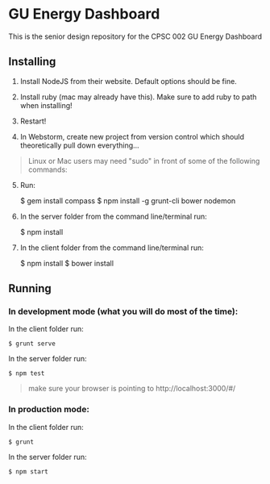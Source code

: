 # GU Energy Dashboard

This is the senior design repository for the CPSC 002 GU Energy Dashboard

## Installing

1) Install NodeJS from their website.  Default options should be fine.

2) Install ruby (mac may already have this).  Make sure to add ruby to path when installing!

3)  Restart!

4) In Webstorm, create new project from version control which should theoretically pull down everything...

> Linux or Mac users may need "sudo" in front of some of the following commands:

5) Run:

    $ gem install compass
    $ npm install -g grunt-cli bower nodemon

6) In the server folder from the command line/terminal run:

    $ npm install

7) In the client folder from the command line/terminal run:

    $ npm install
    $ bower install


## Running

### In development mode (what you will do most of the time):

In the client folder run:

    $ grunt serve

In the server folder run:

    $ npm test

> make sure your browser is pointing to http://localhost:3000/#/

### In production mode:

In the client folder run:

    $ grunt

In the server folder run:

    $ npm start
